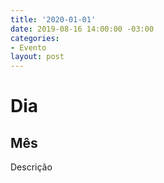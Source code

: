 ```yaml
---
title: '2020-01-01'
date: 2019-08-16 14:00:00 -03:00
categories:
- Evento
layout: post
---
```


# Dia
## Mês
Descrição